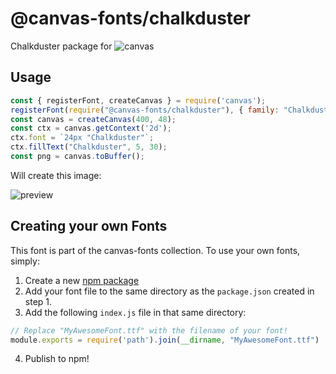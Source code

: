@canvas-fonts/chalkduster
====

Chalkduster package for ![canvas](https://npmjs.org/package/canvas)

## Usage

```js
const { registerFont, createCanvas } = require('canvas');
registerFont(require("@canvas-fonts/chalkduster"), { family: "Chalkduster" });
const canvas = createCanvas(400, 48);
const ctx = canvas.getContext('2d');
ctx.font = `24px "Chalkduster"`;
ctx.fillText("Chalkduster", 5, 30);
const png = canvas.toBuffer();
```

Will create this image:

![preview](https://github.com/retrohacker/canvas-fonts/raw/master/previews/chalkduster.png)

## Creating your own Fonts

This font is part of the canvas-fonts collection. To use your own fonts, simply:

1. Create a new [npm package](https://docs.npmjs.com/creating-node-js-modules)
2. Add your font file to the same directory as the `package.json` created in step 1.
3. Add the following `index.js` file in that same directory:

```js
// Replace "MyAwesomeFont.ttf" with the filename of your font!
module.exports = require('path').join(__dirname, "MyAwesomeFont.ttf")
```

4. Publish to npm!